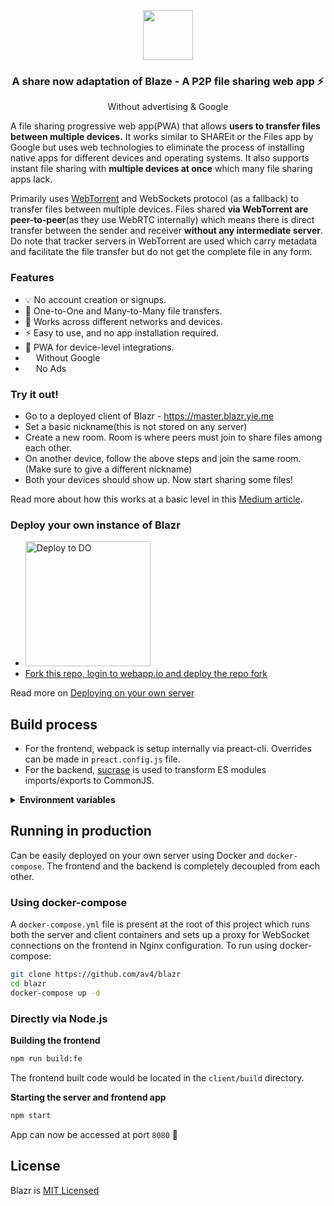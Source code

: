 <div align="center">
  <p align="center">
    <a href="//master.blazr.yie.me">
      <img src="https://github.com/av4/blazr/blob/master/client/src/assets/images/apple-touch-icon-120x120.png" width="80">
    </a>
  </p>
  <p align="center">  
    <h3>A share now adaptation of Blaze - A P2P file sharing web app ⚡</h3>
    Without advertising &amp; Google
  </p>
</div>

A file sharing progressive web app(PWA) that allows **users to transfer files between multiple devices.**
It works similar to SHAREit or the Files app by Google but uses web technologies to eliminate the process of installing
native apps for different devices and operating systems. It also supports instant file sharing with **multiple devices at once** which many file sharing apps lack.

Primarily uses [WebTorrent](https://webtorrent.io) and WebSockets protocol (as a fallback) to transfer files between multiple devices. Files shared **via WebTorrent are peer-to-peer**(as they use WebRTC internally) which means there is direct transfer between the sender and receiver **without any intermediate server**. Do note that tracker servers in WebTorrent are used which carry metadata and facilitate the file transfer but do not get the complete file in any form.

### Features
- 💡 No account creation or signups.
- 🚀 One-to-One and Many-to-Many file transfers.
- 🔮 Works across different networks and devices.
- ⚡ Easy to use, and no app installation required.
- 📱 PWA for device-level integrations.
- <img height="13" style="position:relative;top:1px"
src="https://styles.redditmedia.com/t5_4bph8/styles/communityIcon_w8fy3ydhafs41.png?width=256&s=344d90a8381b0d5dd7d7db287e3a73b6e40a7537"> Without Google
- <img height="13"
src="https://is3-ssl.mzstatic.com/image/thumb/Purple122/v4/48/51/d9/4851d9a4-218e-c8c7-8d92-d1862234fac7/AppIcon-0-0-1x_U007emarketing-0-0-0-7-0-0-sRGB-0-0-0-GLES2_U002c0-512MB-85-220-0-0.png/60x60bb.jpg"> No Ads

### Try it out!
- Go to a deployed client of Blazr - https://master.blazr.yie.me
- Set a basic nickname(this is not stored on any server)
- Create a new room. Room is where peers must join to share files among each other.
- On another device, follow the above steps and join the same room. (Make sure to give a different nickname)
- Both your devices should show up. Now start sharing some files!
 
Read more about how this works at a basic level in this [Medium article](https://medium.com/@AkashHamirwasia/new-ways-of-sharing-files-across-devices-over-the-web-using-webrtc-2554abaeb2e6).

### Deploy your own instance of Blazr

- <a href="https://cloud.digitalocean.com/apps/new?repo=https://github.com/av4/blazr/tree/master"><img src="https://www.deploytodo.com/do-btn-blue.svg" alt="Deploy to DO" width="200"></a>
- <a href="https://webapp.io">Fork this repo, login to webapp.io and deploy the repo fork</a>


Read more on [Deploying on your own server](#running-blaze-in-production)


## Build process
- For the frontend, webpack is setup internally via preact-cli. Overrides can be made in `preact.config.js` file.
- For the backend, [sucrase](https://www.npmjs.com/package/sucrase) is used to transform ES modules imports/exports to CommonJS.


<details><summary><b>Environment variables</b></summary>
<p>
Following environment variables can be set in the build process:


| variable             | description                                                           | default                         |
|----------------------|-----------------------------------------------------------------------|---------------------------------|
| **client**           | Variables for **client** should be set as build args if using Docker. |                                 |
| `WS_HOST`            | URL to the server that is running the Blazr WebSockets server.        | 'ws://\<your-local-ip\>:3030'   |
| `SERVER_HOST`        | URL to the server that running the Blazr HTTP server.                 | 'http://\<your-local-ip\>:3030' |
| `WS_SIZE_LIMIT`      | Max file size limit when transferring files over WebSockets in bytes. | 100000000 (100 MBs)             |
| `TORRENT_SIZE_LIMIT` | Max file size limit when transferring files over WebTorrent in bytes. | 700000000 (700 MBs)             |
| **server**           |                                                                       |                                 |
| `ORIGIN`             | Array of string URLs to allow CORS.                                   | *                               |
| `PORT`               | Port for the server to run.                                           | 3030                            |
| `WS_SIZE_LIMIT`      | Max file size limit when transferring files over WebSockets in bytes. | 100000000 (100 MBs)             |
----------------------------------------------------------------------------------------------------------------------------------

**NOTE:** Any URL in the environment variables should not end with `/`.

</p>
</details>

## Running in production
Can be easily deployed on your own server using Docker and `docker-compose`. The frontend and the backend is completely decoupled from each other.

### Using docker-compose
A `docker-compose.yml` file is present at the root of this project which runs both the server and client containers and sets up a proxy for WebSocket connections on the frontend in Nginx configuration. To run using docker-compose:

```bash
git clone https://github.com/av4/blazr
cd blazr
docker-compose up -d
```

### Directly via Node.js

**Building the frontend**
```bash
npm run build:fe
```
The frontend built code would be located in the `client/build` directory.


**Starting the server and frontend app**
```bash
npm start
```
App can now be accessed at port `8080` :tada:

## License
Blazr is [MIT Licensed](https://github.com/av4/blazr/blob/master/LICENSE)
